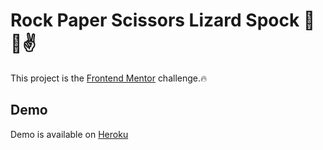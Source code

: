 # Rock Paper Scissors Lizard Spock 👊🤚✌️

This project is the [Frontend Mentor](https://www.frontendmentor.io/challenges/rock-paper-scissors-game-pTgwgvgH) challenge.🔥
## Demo

Demo is available on [Heroku](https://csvinhal-rock-paper-scissors.herokuapp.com/)
